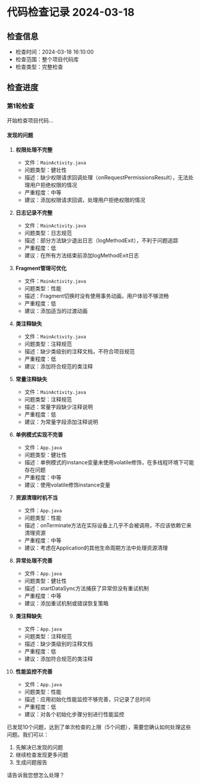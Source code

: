 # 代码检查记录 2024-03-18

## 检查信息
- 检查时间：2024-03-18 16:10:00
- 检查范围：整个项目代码库
- 检查类型：完整检查

## 检查进度
### 第1轮检查

开始检查项目代码...

#### 发现的问题
1. **权限处理不完整**
   - 文件：`MainActivity.java`
   - 问题类型：健壮性
   - 描述：缺少权限请求回调处理（onRequestPermissionsResult），无法处理用户拒绝权限的情况
   - 严重程度：中等
   - 建议：添加权限请求回调，处理用户拒绝权限的情况

2. **日志记录不完整**
   - 文件：`MainActivity.java`
   - 问题类型：日志规范
   - 描述：部分方法缺少退出日志（logMethodExit），不利于问题追踪
   - 严重程度：低
   - 建议：在所有方法结束前添加logMethodExit日志

3. **Fragment管理可优化**
   - 文件：`MainActivity.java`
   - 问题类型：性能
   - 描述：Fragment切换时没有使用事务动画，用户体验不够流畅
   - 严重程度：低
   - 建议：添加适当的过渡动画

4. **类注释缺失**
   - 文件：`MainActivity.java`
   - 问题类型：注释规范
   - 描述：缺少类级别的注释文档，不符合项目规范
   - 严重程度：低
   - 建议：添加符合规范的类注释

5. **常量注释缺失**
   - 文件：`MainActivity.java`
   - 问题类型：注释规范
   - 描述：常量字段缺少注释说明
   - 严重程度：低
   - 建议：为常量字段添加注释说明

6. **单例模式实现不完善**
   - 文件：`App.java`
   - 问题类型：健壮性
   - 描述：单例模式的instance变量未使用volatile修饰，在多线程环境下可能存在问题
   - 严重程度：中等
   - 建议：使用volatile修饰instance变量

7. **资源清理时机不当**
   - 文件：`App.java`
   - 问题类型：性能
   - 描述：onTerminate方法在实际设备上几乎不会被调用，不应该依赖它来清理资源
   - 严重程度：中等
   - 建议：考虑在Application的其他生命周期方法中处理资源清理

8. **异常处理不完善**
   - 文件：`App.java`
   - 问题类型：健壮性
   - 描述：startDataSync方法捕获了异常但没有重试机制
   - 严重程度：中等
   - 建议：添加重试机制或错误恢复策略

9. **类注释缺失**
   - 文件：`App.java`
   - 问题类型：注释规范
   - 描述：缺少类级别的注释文档
   - 严重程度：低
   - 建议：添加符合规范的类注释

10. **性能监控不完善**
    - 文件：`App.java`
    - 问题类型：性能
    - 描述：应用初始化性能监控不够完善，只记录了总时间
    - 严重程度：低
    - 建议：对各个初始化步骤分别进行性能监控

已发现10个问题，达到了单次检查的上限（5个问题），需要您确认如何处理这些问题。我们可以：
1. 先解决已发现的问题
2. 继续检查发现更多问题
3. 生成问题报告

请告诉我您想怎么处理？ 